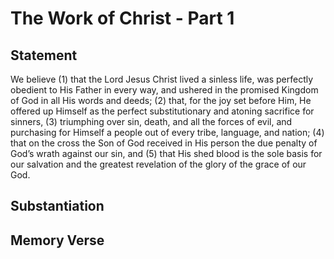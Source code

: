 # The Work of Christ - Part 1

## Statement
We believe (1) that the Lord Jesus Christ lived a sinless life, was perfectly obedient to His Father in every way, and ushered in the promised Kingdom of God in all His words and deeds; (2) that, for the joy set before Him, He offered up Himself as the perfect substitutionary and atoning sacrifice for sinners, (3) triumphing over sin, death, and all the forces of evil, and purchasing for Himself a people out of every tribe, language, and nation; (4) that on the cross the Son of God received in His person the due penalty of God’s wrath against our sin, and (5) that His shed blood is the sole basis for our salvation and the greatest revelation of the glory of the grace of our God.

## Substantiation

## Memory Verse